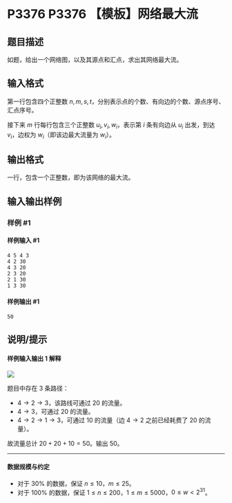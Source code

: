 # P3376 P3376 【模板】网络最大流

## 题目描述

如题，给出一个网络图，以及其源点和汇点，求出其网络最大流。


## 输入格式

第一行包含四个正整数 $n,m,s,t$，分别表示点的个数、有向边的个数、源点序号、汇点序号。

接下来 $m$ 行每行包含三个正整数 $u_i,v_i,w_i$，表示第 $i$ 条有向边从 $u_i$ 出发，到达 $v_i$，边权为 $w_i$（即该边最大流量为 $w_i$）。

## 输出格式

一行，包含一个正整数，即为该网络的最大流。


## 输入输出样例

### 样例 #1

#### 样例输入 #1

```
4 5 4 3
4 2 30
4 3 20
2 3 20
2 1 30
1 3 30
```

#### 样例输出 #1

```
50
```

## 说明/提示

#### 样例输入输出 1 解释

 ![](https://cdn.luogu.com.cn/upload/pic/2262.png) 

题目中存在 $3$ 条路径：

- $4\to 2\to 3$，该路线可通过 $20$ 的流量。
- $4\to 3$，可通过 $20$ 的流量。
- $4\to 2\to 1\to 3$，可通过 $10$ 的流量（边 $4\to 2$ 之前已经耗费了 $20$ 的流量）。

故流量总计 $20+20+10=50$。输出 $50$。

---

#### 数据规模与约定

- 对于 $30\%$ 的数据，保证 $n\leq10$，$m\leq25$。
- 对于 $100\%$ 的数据，保证 $1 \leq n\leq200$，$1 \leq m\leq 5000$，$0 \leq w\lt 2^{31}$。

